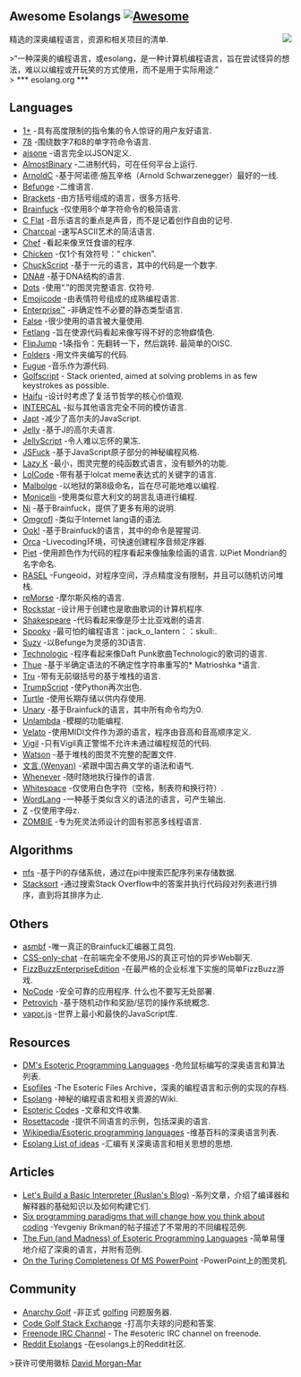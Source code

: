 <div class="github-widget" data-repo="angrykoala/awesome-esolangs"></div>

## Awesome Esolangs [![Awesome](https://awesome.re/badge.svg)](https://awesome.re)

<img src="https://raw.githubusercontent.com/angrykoala/awesome-esolangs/master/logo_piet.png" align="right">

精选的深奥编程语言，资源和相关项目的清单.


&gt;“一种深奥的编程语言，或esolang，是一种计算机编程语言，旨在尝试怪异的想法，难以以编程或开玩笑的方式使用，而不是用于实际用途.”  
&gt; *** esolang.org ***




## Languages

* [1+](https://esolangs.org/wiki/1%2B) -具有高度限制的指令集的令人惊讶的用户友好语言.
* [78](https://github.com/oatmealine/78) -围绕数字7和8的单字符命令语言.
* [ajsone](https://www.quaxio.com/ajsone) -语言完全以JSON定义.
* [AlmostBinary](https://github.com/wsdt/AlmostBinary) -二进制代码，可在任何平台上运行.
* [ArnoldC](http://lhartikk.github.io/ArnoldC) -基于阿诺德·施瓦辛格（Arnold Schwarzenegger）最好的一线.
* [Befunge](https://esolangs.org/wiki/Befunge) -二维语言.
* [Brackets](https://github.com/kvbc/brackets) -由方括号组成的语言，很多方括号.
* [Brainfuck](https://esolangs.org/wiki/Brainfuck) -仅使用8个单字符命令的极简语言.
* [C Flat](https://github.com/NicksterSand/Cflat) -音乐语言的重点是声音，而不是记着创作自由的记号.
* [Charcoal](https://github.com/somebody1234/Charcoal) -速写ASCII艺术的简洁语言.
* [Chef](http://www.dangermouse.net/esoteric/chef.html) -看起来像烹饪食谱的程序.
* [Chicken](https://esolangs.org/wiki/Chicken) -仅1个有效符号：“ chicken”.
* [ChuckScript](https://github.com/angrykoala/chuckscript) -基于一元的语言，其中的代码是一个数字.
* [DNA#](https://esolangs.org/wiki/DNA-Sharp) -基于DNA结构的语言.
* [Dots](https://github.com/josconno/dots)  -使用“.”的图灵完整语言. 仅符号.
* [Emojicode](http://www.emojicode.org) -由表情符号组成的成熟编程语言.
* [Enterprise™](https://github.com/joaomilho/Enterprise) -非确定性不必要的静态类型语言.
* [False](http://strlen.com/false-language) -很少使用的语言被大量使用.
* [Fetlang](https://github.com/Property404/fetlang) -旨在使源代码看起来像写得不好的恋物癖情色.
* [FlipJump](https://github.com/tomhea/flip-jump)  -1条指令：先翻转一下，然后跳转. 最简单的OISC.
* [Folders](https://github.com/rottytooth/Folders) -用文件夹编写的代码.
* [Fugue](https://esolangs.org/wiki/Fugue) -音乐作为源代码.
* [Golfscript](http://www.golfscript.com/golfscript) - Stack oriented, aimed at solving problems in as few keystrokes as possible.
* [Haifu](http://www.dangermouse.net/esoteric/haifu.html) -设计时考虑了复活节哲学的核心价值观.
* [INTERCAL](http://www.catb.org/~esr/intercal) -拟与其他语言完全不同的模仿语言.
* [Japt](https://github.com/ETHproductions/japt) -减少了高尔夫的JavaScript.
* [Jelly](https://github.com/DennisMitchell/jellylanguage) -基于J的高尔夫语言.
* [JellyScript](https://github.com/nguyenphuminh/Jellyscript) -令人难以忘怀的果冻.
* [JSFuck](https://github.com/aemkei/jsfuck) -基于JavaScript原子部分的神秘编程风格.
* [Lazy K](https://tromp.github.io/cl/lazy-k.html) -最小，图灵完整的纯函数式语言，没有额外的功能.
* [LolCode](http://lolcode.org) -带有基于lolcat meme表达式的关键字的语言.
* [Malbolge](http://www.lscheffer.com/malbolge.shtml) -以地狱的第8级命名，旨在尽可能地难以编程.
* [Monicelli](https://github.com/esseks/monicelli) -使用类似意大利文的胡言乱语进行编程.
* [Ni](https://github.com/DeybisMelendez/ni) -基于Brainfuck，提供了更多有用的说明.
* [Omgrofl](https://esolangs.org/wiki/Omgrofl) -类似于Internet lang语的语法.
* [Ook!](http://www.dangermouse.net/esoteric/ook.html) -基于Brainfuck的语言，其中的命令是猩猩词.
* [Orca](https://hundredrabbits.itch.io/orca) -Livecoding环境，可快速创建程序音频定序器.
* [Piet](http://www.dangermouse.net/esoteric/piet.html)  -使用颜色作为代码的程序看起来像抽象绘画的语言. 以Piet Mondrian的名字命名.
* [RASEL](https://github.com/Nakilon/rasel) -Fungeoid，对程序空间，浮点精度没有限制，并且可以随机访问堆栈.
* [reMorse](http://esolangs.org/wiki/reMorse) -摩尔斯风格的语言.
* [Rockstar](https://github.com/dylanbeattie/rockstar) -设计用于创建也是歌曲歌词的计算机程序.
* [Shakespeare](http://shakespearelang.sourceforge.net) -代码看起来像是莎士比亚戏剧的语言.
* [Spooky](https://spookylang.com) -最可怕的编程语言：jack_o_lantern：：skull:.
* [Suzy](https://github.com/gvx/suzy) -以Befunge为灵感的3D语言.
* [Technologic](https://esolangs.org/wiki/Technologic) -程序看起来像Daft Punk歌曲Technologic的歌词的语言.
* [Thue](https://github.com/jcolag/Thue) -基于半确定语法的不确定性字符串重写的* Matrioshka *语言.
* [Tru](https://github.com/sungwoncho/tru) -带有无前缀括号的基于堆栈的语言.
* [TrumpScript](https://github.com/samshadwell/TrumpScript) -使Python再次出色.
* [Turtle](https://github.com/TypeMonkey/Turtle) -使用长期存储以供内存使用.
* [Unary](https://esolangs.org/wiki/Unary) -基于Brainfuck的语言，其中所有命令均为0.
* [Unlambda](http://www.madore.org/~david/programs/unlambda) -模糊的功能编程.
* [Velato](http://velato.net) -使用MIDI文件作为源的语言，程序由音高和音高顺序定义.
* [Vigil](https://github.com/munificent/vigil) -只有Vigil真正警惕不允许未通过编程规范的代码.
* [Watson](https://github.com/genkami/watson) -基于堆栈的图灵不完整的配置文件.
* [文言 (Wenyan)](http://wenyan-lang.lingdong.works) -紧跟中国古典文学的语法和语气.
* [Whenever](http://www.dangermouse.net/esoteric/whenever.html) -随时随地执行操作的语言.
* [Whitespace](http://web.archive.org/web/20150623025348/http://compsoc.dur.ac.uk/whitespace) -仅使用白色字符（空格，制表符和换行符）.
* [WordLang](https://github.com/WilliamRagstad/WordLang) -一种基于类似含义的语法的语言，可产生输出.
* [Z](https://esolangs.org/wiki/Z) -仅使用字母z.
* [ZOMBIE](https://www.dangermouse.net/esoteric/zombie.html) -专为死灵法师设计的固有邪恶多线程语言.

## Algorithms

* [πfs](https://github.com/philipl/pifs) -基于Pi的存储系统，通过在pi中搜索匹配序列来存储数据.
* [Stacksort](https://gkoberger.github.io/stacksort) -通过搜索Stack Overflow中的答案并执行代码段对列表进行排序，直到将其排序为止.

## Others

* [asmbf](https://github.com/KrzysztofSzewczyk/asmbf) -唯一真正的Brainfuck汇编器工具包.
* [CSS-only-chat](https://github.com/kkuchta/css-only-chat) -在前端完全不使用JS的真正可怕的异步Web聊天.
* [FizzBuzzEnterpriseEdition](https://github.com/EnterpriseQualityCoding/FizzBuzzEnterpriseEdition) -在最严格的企业标准下实施的简单FizzBu​​zz游戏.
* [NoCode](https://github.com/kelseyhightower/nocode)  -安全可靠的应用程序. 什么也不要写无处部署.
* [Petrovich](http://www.dangermouse.net/esoteric/petrovich.html) -基于随机动作和奖励/惩罚的操作系统概念.
* [vapor.js](https://github.com/madrobby/vapor.js) -世界上最小和最快的JavaScript库.

## Resources

* [DM's Esoteric Programming Languages](http://www.dangermouse.net/esoteric) -危险鼠标编写的深奥语言和算法列表.
* [Esofiles](https://github.com/graue/esofiles) -The Esoteric Files Archive，深奥的编程语言和示例的实现的存档.
* [Esolang](https://esolangs.org) -神秘的编程语言和相关资源的Wiki.
* [Esoteric Codes](https://esoteric.codes) -文章和文件收集.
* [Rosettacode](http://rosettacode.org/wiki/Rosetta_Code) -提供不同语言的示例，包括深奥的语言.
* [Wikipedia/Esoteric programming languages](https://en.wikipedia.org/wiki/Esoteric_programming_language) -维基百科的深奥语言列表.
* [Esolang List of ideas](https://esolangs.org/wiki/List_of_ideas) -汇编有关深奥语言和相关思想的思想.

## Articles

* [Let's Build a Basic Interpreter (Ruslan's Blog)](https://ruslanspivak.com/lsbasi-part1) -系列文章，介绍了编译器和解释器的基础知识以及如何构建它们.
* [Six programming paradigms that will change how you think about coding](http://www.ybrikman.com/writing/2014/04/09/six-programming-paradigms-that-will) -Yevgeniy Brikman的帖子描述了不常用的不同编程范例.
* [The Fun (and Madness) of Esoteric Programming Languages](https://tomassetti.me/discovering-arcane-world-esoteric-programming-languages) -简单易懂地介绍了深奥的语言，并附有范例.
* [On the Turing Completeness Of MS PowerPoint](http://www.andrew.cmu.edu/user/twildenh/PowerPointTM/Paper.pdf) -PowerPoint上的图灵机.

## Community

* [Anarchy Golf](http://golf.shinh.org) -非正式 [golfing](https://en.wikipedia.org/wiki/Code_golf) 问题服务器.
* [Code Golf Stack Exchange](https://codegolf.stackexchange.com) -打高尔夫球的问题和答案.
* [Freenode IRC Channel](http://webchat.freenode.net/?channels=esoteric&uio=d4) - The #esoteric IRC channel on freenode.
* [Reddit Esolangs](https://www.reddit.com/r/esolangs) -在esolangs上的Reddit社区.


&gt;获许可使用徽标 [David Morgan-Mar](http://www.dangermouse.net/esoteric/piet/samples.html)
